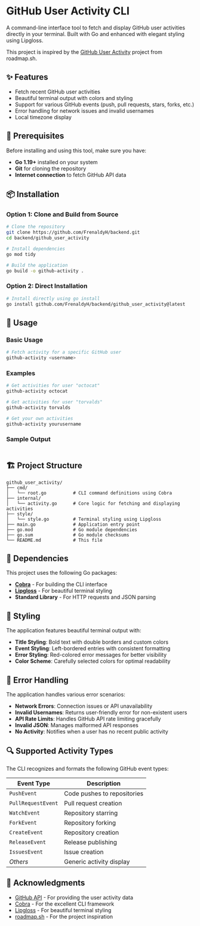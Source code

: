 # GitHub User Activity CLI

A command-line interface tool to fetch and display GitHub user activities directly in your terminal. Built with Go and enhanced with elegant styling using Lipgloss.

This project is inspired by the [GitHub User Activity](https://roadmap.sh/projects/github-user-activity) project from roadmap.sh.

## ✨ Features

- Fetch recent GitHub user activities
- Beautiful terminal output with colors and styling
- Support for various GitHub events (push, pull requests, stars, forks, etc.)
- Error handling for network issues and invalid usernames
- Local timezone display

## 🚀 Prerequisites

Before installing and using this tool, make sure you have:

- **Go 1.19+** installed on your system
- **Git** for cloning the repository
- **Internet connection** to fetch GitHub API data

## 📦 Installation

### Option 1: Clone and Build from Source

```bash
# Clone the repository
git clone https://github.com/FrenaldyH/backend.git
cd backend/github_user_activity

# Install dependencies
go mod tidy

# Build the application
go build -o github-activity .
```

### Option 2: Direct Installation

```bash
# Install directly using go install
go install github.com/FrenaldyH/backend/github_user_activity@latest
```

## 🎯 Usage

### Basic Usage

```bash
# Fetch activity for a specific GitHub user
github-activity <username>
```

### Examples

```bash
# Get activities for user "octocat"
github-activity octocat

# Get activities for user "torvalds"
github-activity torvalds

# Get your own activities
github-activity yourusername
```

### Sample Output

```

```

## 🏗️ Project Structure

```
github_user_activity/
├── cmd/
│   └── root.go          # CLI command definitions using Cobra
├── internal/
│   └── activity.go      # Core logic for fetching and displaying activities
├── style/
│   └── style.go         # Terminal styling using Lipgloss
├── main.go              # Application entry point
├── go.mod               # Go module dependencies
├── go.sum               # Go module checksums
└── README.md            # This file
```

## 🔧 Dependencies

This project uses the following Go packages:

- **[Cobra](https://github.com/spf13/cobra)** - For building the CLI interface
- **[Lipgloss](https://github.com/charmbracelet/lipgloss)** - For beautiful terminal styling
- **Standard Library** - For HTTP requests and JSON parsing

## 🎨 Styling

The application features beautiful terminal output with:

- **Title Styling**: Bold text with double borders and custom colors
- **Event Styling**: Left-bordered entries with consistent formatting
- **Error Styling**: Red-colored error messages for better visibility
- **Color Scheme**: Carefully selected colors for optimal readability

## 🐛 Error Handling

The application handles various error scenarios:

- **Network Errors**: Connection issues or API unavailability
- **Invalid Usernames**: Returns user-friendly error for non-existent users
- **API Rate Limits**: Handles GitHub API rate limiting gracefully
- **Invalid JSON**: Manages malformed API responses
- **No Activity**: Notifies when a user has no recent public activity

## 🔍 Supported Activity Types

The CLI recognizes and formats the following GitHub event types:

| Event Type | Description |
|------------|-------------|
| `PushEvent` | Code pushes to repositories |
| `PullRequestEvent` | Pull request creation |
| `WatchEvent` | Repository starring |
| `ForkEvent` | Repository forking |
| `CreateEvent` | Repository creation |
| `ReleaseEvent` | Release publishing |
| `IssuesEvent` | Issue creation |
| *Others* | Generic activity display |



## 🙏 Acknowledgments

- [GitHub API](https://docs.github.com/en/rest) - For providing the user activity data
- [Cobra](https://github.com/spf13/cobra) - For the excellent CLI framework
- [Lipgloss](https://github.com/charmbracelet/lipgloss) - For beautiful terminal styling
- [roadmap.sh](https://roadmap.sh/projects/github-user-activity) - For the project inspiration

